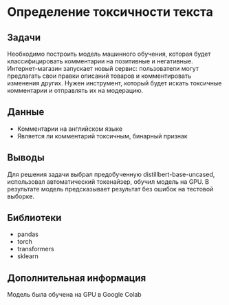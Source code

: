 # Определение токсичности текста 

## Задачи

Необходимо построить модель машинного обучения, которая будет классифицировать комментарии на позитивные и негативные. Интернет-магазин запускает новый сервис: пользователи могут предлагать свои правки описаний товаров и комментировать изменения других. Нужен инструмент, который будет искать токсичные комментарии и отправлять их на модерацию.

## Данные

- Комментарии на английском языке
- Является ли комментарий токсичным, бинарный признак

## Выводы

Для решения задачи выбрал предобученную distillbert-base-uncased, использовал автоматический токенайзер, обучил модель на GPU. В результате модель предсказывает результат без ошибок на тестовой выборке.

## Библиотеки

- pandas
- torch
- transformers
- sklearn

## Дополнительная информация

Модель была обучена на GPU в Google Colab
